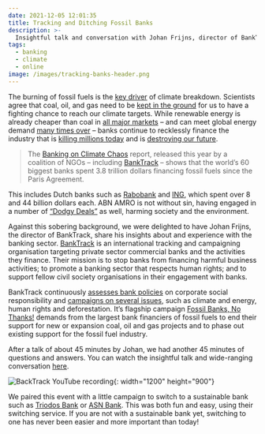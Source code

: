 ```yaml
---
date: 2021-12-05 12:01:35
title: Tracking and Ditching Fossil Banks
description: >-
  Insightful talk and conversation with Johan Frijns, director of BankTrack.
tags:
  - banking
  - climate
  - online
image: /images/tracking-banks-header.png
---
```



The burning of fossil fuels is the [key driver](https://drawdown.org/sites/default/files/12_Unit_2_Global_Greenhouse_Gases.png) of climate breakdown. Scientists agree that coal, oil, and gas need to be [kept in the ground](https://www.theguardian.com/environment/2021/sep/08/climate-crisis-fossil-fuels-ground) for us to have a fighting chance to reach our climate targets. While renewable energy is already cheaper than coal in [all major markets](https://carbontracker.org/reports/how-to-waste-over-half-a-trillion-dollars/) – and can meet global energy demand [many times over](https://carbontracker.org/solar-and-wind-can-meet-world-energy-demand-100-times-over-renewables/) – banks continue to recklessly finance the industry that is [killing millions today](https://www.theguardian.com/environment/2021/feb/09/fossil-fuels-pollution-deaths-research) and is [destroying our future](https://www.theguardian.com/commentisfree/2021/aug/10/fossil-fuel-companies-ipcc-climate-report-governments).

>The [Banking on Climate Chaos](https://www.bankingonclimatechaos.org/) report, released this year by a coalition of NGOs – including [BankTrack](https://www.banktrack.org/) – shows that the world’s 60 biggest banks spent 3.8 trillion dollars financing fossil fuels since the Paris Agreement. 
 
This includes Dutch banks such as [Rabobank](https://www.banktrack.org/bank/rabobank#dodgy_deals) and [ING](https://www.banktrack.org/bank/ing#dodgy_deals), which spent over 8 and 44 billion dollars each. ABN AMRO is not without sin, having engaged in a number of [“Dodgy Deals”](https://www.banktrack.org/bank/rabobank#dodgy_deals) as well, harming society and the environment.

Against this sobering background, we were delighted to have Johan Frijns, the director of BankTrack, share his insights about and experience with the banking sector. [BankTrack](https://www.banktrack.org/) is an international tracking and campaigning organisation targeting private sector commercial banks and the activities they finance. Their mission is to stop banks from financing harmful business activities; to promote a banking sector that respects human rights; and to support fellow civil society organisations in their engagement with banks.

BankTrack continuously [assesses bank policies](https://www.banktrack.org/page/bank_policies) on corporate social responsibility and [campaigns on several issues](https://www.banktrack.org/campaigns), such as climate and energy, human rights and deforestation. It’s flagship campaign [Fossil Banks, No Thanks!](https://www.fossilbanks.org/) demands from the largest bank financiers of fossil fuels to end their support for new or expansion coal, oil and gas projects and to phase out existing support for the fossil fuel industry.

After a talk of about 45 minutes by Johan, we had another 45 minutes of questions and answers. You can watch the insightful talk and wide-ranging conversation [here](https://www.youtube.com/watch?v=cSATXd_q1ug).

![BackTrack YouTube recording](/images/2021_banktrack_youtube_thumbnail.jpg){: width="1200" height="900"}

We paired this event with a little campaign to switch to a sustainable bank such as [Triodos Bank](https://www.triodos.nl/zoeken?q=overstap+service) or [ASN Bank](https://www.asnbank.nl/home.html). This was both fun and easy, using their switching service. If you are not with a sustainable bank yet, switching to one has never been easier and more important than today!
